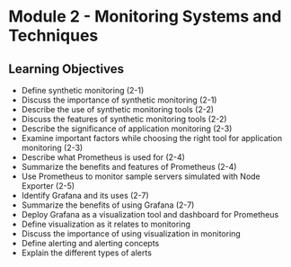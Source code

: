 # Module 2 - Monitoring Systems and Techniques

## Learning Objectives

- Define synthetic monitoring (2-1)
- Discuss the importance of synthetic monitoring (2-1)
- Describe the use of synthetic monitoring tools (2-2)
- Discuss the features of synthetic monitoring tools (2-2)
- Describe the significance of application monitoring (2-3)
- Examine important factors while choosing the right tool for application monitoring (2-3)
- Describe what Prometheus is used for (2-4)
- Summarize the benefits and features of Prometheus (2-4)
- Use Prometheus to monitor sample servers simulated with Node Exporter (2-5)
- Identify Grafana and its uses (2-7)
- Summarize the benefits of using Grafana (2-7)
- Deploy Grafana as a visualization tool and dashboard for Prometheus
- Define visualization as it relates to monitoring
- Discuss the importance of using visualization in monitoring
- Define alerting and alerting concepts
- Explain the different types of alerts
